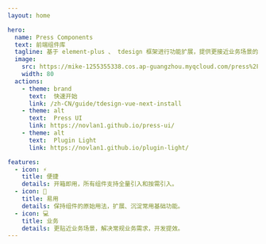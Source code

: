 ```yaml
---
layout: home

hero:
  name: Press Components
  text: 前端组件库
  tagline: 基于 element-plus 、 tdesign 框架进行功能扩展，提供更接近业务场景的组件。
  image:
    src: https://mike-1255355338.cos.ap-guangzhou.myqcloud.com/press%2Fimg%2Fpress-ui-avatar-transparent.png
    width: 80
  actions:
    - theme: brand
      text:  快速开始
      link: /zh-CN/guide/tdesign-vue-next-install
    - theme: alt
      text:  Press UI
      link: https://novlan1.github.io/press-ui/
    - theme: alt
      text:  Plugin Light
      link: https://novlan1.github.io/plugin-light/

features:
  - icon: ⚡️
    title: 便捷
    details: 开箱即用，所有组件支持全量引入和按需引入。
  - icon: 🤟
    title: 易用
    details: 保持组件的原始用法，扩展、沉淀常用基础功能。
  - icon: 💻
    title: 业务
    details: 更贴近业务场景，解决常规业务需求，开发提效。
---
```

